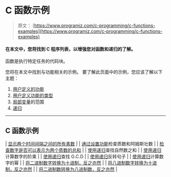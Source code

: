 # C 函数示例

> 原文： [https://www.programiz.com/c-programming/c-functions-examples](https://www.programiz.com/c-programming/c-functions-examples)

#### 在本文中，您将找到 C 程序列表，以增强您对函数和递归的了解。

函数是执行特定任务的代码块。

您将在本文中找到与功能相关的示例。 要了解此页面中的示例，您应该了解以下主题：

1.  [用户定义的功能](/c-programming/c-user-defined-functions "User-defined Functions in C Programming")
2.  [用户定义功能的类型](/c-programming/types-user-defined-functions "Types of user defined function")
3.  [局部变量](/c-programming/c-storage-class "Storage class in C programming")的范围
4.  [递归](/c-programming/c-recursion "C Programming Recursive Function")

* * *

## C 函数示例

| [显示两个时间间隔之间的所有素数](/c-programming/examples/prime-interval-function) |
| [通过设置功能](/c-programming/examples/prime-armstrong-function)检查质数和阿姆斯壮数 |
| [检查数字是否可以表示为两个质数的总和](/c-programming/examples/sum-prime-numbers) |
| [使用递归](/c-programming/examples/natural-number-sum-recursion)查找自然数之和 |
| [使用递归](/c-programming/examples/factorial-recursion)计算数字的阶乘 |
| [使用递归](/c-programming/examples/hcf-recursion)查找 G.C.D |
| [使用递归](/c-programming/examples/reverse-sentence-recursion)反转句子 |
| [使用递归](/c-programming/examples/power-recursion)计算数字的幂 |
| [将二进制数字转换为十进制，反之亦然](/c-programming/examples/binary-decimal-convert) |
| [将八进制数字转换为十进制，反之亦然](/c-programming/examples/octal-decimal-convert) |
| [将二进制数转换为八进制数，反之亦然](/c-programming/examples/octal-binary-convert) |